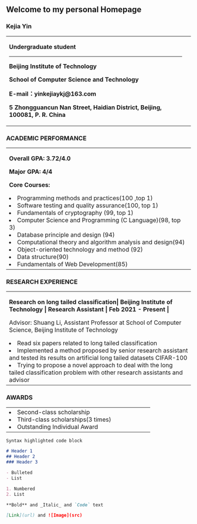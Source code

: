 ## Welcome to my personal Homepage

### Kejia Yin

<table border="0">
  <tr>
    <td width="100%">
      <p><b>Undergraduate student</b></p>
      <HR>
      <p><b>Beijing Institute of Technology</b></p>
      <p><b>School of Computer Science and Technology</b></p>
      <p><b>E-mail：yinkejiaykj@163.com</b></p>
      <p><b>5 Zhongguancun Nan Street, Haidian District, Beijing, 100081, P. R. China</b></p>
    </td>
    <td width="0%">
      <p><i></i></p>
    </td>
  </tr>
</table>

### ACADEMIC PERFORMANCE

<table border="0">
  <tr>
    <td width="75%">
      <p><b>Overall GPA: 3.72/4.0</b></p>
      <p><b>Major GPA: 4/4</b></p>
      <p><b>Core Courses: </b></p>
      <ui>
        <li>Programming methods and practices(100 ,top 1)</li>
        <li>Software testing and quality assurance(100, top 1)</li>
        <li>Fundamentals of cryptography (99, top 1)</li>
        <li>Computer Science and Programming (C Language)(98, top 3)</li> 
        <li>Database principle and design (94)</li>
        <li>Computational theory and algorithm analysis and design(94)</li>
        <li>Object-oriented technology and method (92)</li>
        <li>Data structure(90)</li> 
        <li>Fundamentals of Web Development(85)</li>
       </ui>
     </td>
  </tr>
</table>

  
 
### RESEARCH EXPERIENCE

<table border="0">
  <tr>
    <td width="75%">
      <p><b>Research on long tailed classification| Beijing Institute of Technology | Research Assistant | Feb 2021 - Present |</b></p>
      <p>Advisor: Shuang Li, Assistant Professor at School of Computer Science, Beijing Institute of Technology</p>
      <ui>
        <li>Read six papers related to long tailed classification</li>
        <li>Implemented a method proposed by senior research assistant and tested its results on artificial long tailed datasets CIFAR-100</li>
        <li>Trying to propose a novel approach to deal with the long tailed classification problem with other research assistants and advisor</li>
      </ui>
    </td>
  </tr>
</table>

### AWARDS

<table border="0">
  <tr>
    <td width="75%">
      <ui>
        <li> Second-class scholarship</li>
        <li>Third-class scholarships(3 times)</li>
        <li>Outstanding Individual Award</li>
      </ui>
    </td>
  </tr>
</table>


```markdown
Syntax highlighted code block

# Header 1
## Header 2
### Header 3

- Bulleted
- List

1. Numbered
2. List

**Bold** and _Italic_ and `Code` text

[Link](url) and ![Image](src)
```
